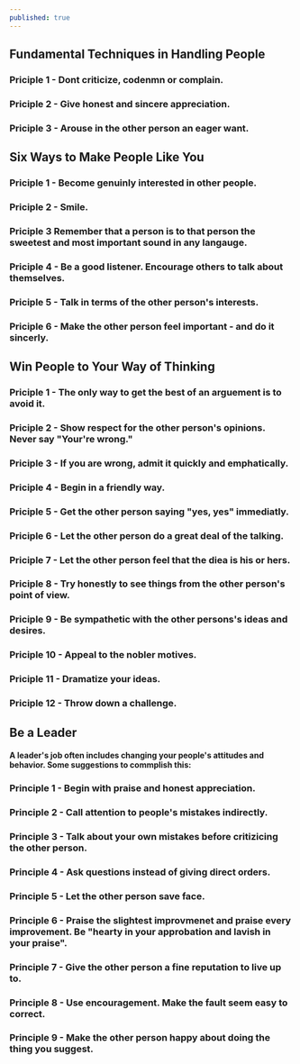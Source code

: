 ```yaml
---
published: true
---
```

## Fundamental Techniques in Handling People

### Priciple 1 - Dont criticize, codenmn or complain. 

### Priciple 2 - Give honest and sincere appreciation. 

### Priciple 3 - Arouse in the other person an eager want. 
 
## Six Ways to Make People Like You

### Priciple 1 - Become genuinly interested in other people.

### Priciple 2 - Smile.

### Priciple 3 Remember that a person is to that person the sweetest and most important sound in any langauge. 

### Priciple 4 - Be a good listener. Encourage others to talk about themselves. 

### Priciple 5 - Talk in terms of the other person's interests. 

### Priciple 6 - Make the other person feel important - and do it sincerly. 

## Win People to Your Way of Thinking

### Priciple 1 - The only way to get the best of an arguement is to avoid it. 

### Priciple 2 - Show respect for the other person's opinions. Never say "Your're wrong."

### Priciple 3 - If you are wrong, admit it quickly and emphatically. 

### Priciple 4 - Begin in a friendly way.

### Priciple 5 - Get the other person saying "yes, yes" immediatly. 

### Priciple 6 - Let the other person do a great deal of the talking. 

### Priciple 7 - Let the other person feel that the diea is his or hers.

### Priciple 8 - Try honestly to see things from the other person's point of view.

### Priciple 9 - Be sympathetic with the other persons's ideas and desires. 

### Priciple 10 - Appeal to the nobler motives.

### Priciple 11 - Dramatize your ideas.

### Priciple 12 - Throw down a challenge. 


## Be a Leader 
#### A leader's job often includes changing your people's attitudes and behavior. Some suggestions to commplish this:  

### Principle 1 - Begin with praise and honest appreciation.

### Principle 2 - Call attention  to people's mistakes indirectly. 

### Principle 3 - Talk about your own mistakes before critizicing the other person.

### Principle 4 - Ask questions instead of giving direct orders. 

### Principle 5 - Let the other person save face. 

### Principle 6 - Praise the slightest improvmenet and praise every improvement. Be "hearty in your approbation and lavish in your praise". 

### Principle 7 - Give the other person a fine reputation to live up to. 

### Principle 8 - Use encouragement. Make the fault seem easy to correct. 

### Principle 9 - Make the other person happy about doing the thing you suggest.
